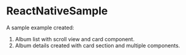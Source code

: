 # ReactNativeSample

A sample example created:
1. Album list with scroll view and card component.
2. Album details created with card section and multiple components.
